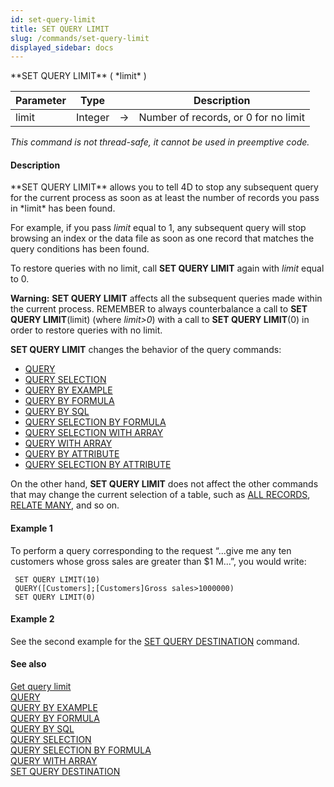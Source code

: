```yaml
---
id: set-query-limit
title: SET QUERY LIMIT
slug: /commands/set-query-limit
displayed_sidebar: docs
---
```


<!--REF #_command_.SET QUERY LIMIT.Syntax-->**SET QUERY LIMIT** ( *limit* )<!-- END REF-->
<!--REF #_command_.SET QUERY LIMIT.Params-->
| Parameter | Type |  | Description |
| --- | --- | --- | --- |
| limit | Integer | &#8594;  | Number of records, or 0 for no limit |

<!-- END REF-->

*This command is not thread-safe, it cannot be used in preemptive code.*


#### Description 

<!--REF #_command_.SET QUERY LIMIT.Summary-->**SET QUERY LIMIT** allows you to tell 4D to stop any subsequent query for the current process as soon as at least the number of records you pass in *limit* has been found.<!-- END REF--> 

For example, if you pass *limit* equal to 1, any subsequent query will stop browsing an index or the data file as soon as one record that matches the query conditions has been found.

To restore queries with no limit, call **SET QUERY LIMIT** again with *limit* equal to 0.

**Warning:** **SET QUERY LIMIT** affects all the subsequent queries made within the current process. REMEMBER to always counterbalance a call to **SET QUERY LIMIT**(limit) (where *limit>0*) with a call to **SET QUERY LIMIT**(0) in order to restore queries with no limit.

**SET QUERY LIMIT** changes the behavior of the query commands:

* [QUERY](query.md)
* [QUERY SELECTION](query-selection.md)
* [QUERY BY EXAMPLE](query-by-example.md)
* [QUERY BY FORMULA](query-by-formula.md)
* [QUERY BY SQL](query-by-sql.md)
* [QUERY SELECTION BY FORMULA](query-selection-by-formula.md)
* [QUERY SELECTION WITH ARRAY](query-selection-with-array.md)
* [QUERY WITH ARRAY](query-with-array.md)
* [QUERY BY ATTRIBUTE](query-by-attribute.md)
* [QUERY SELECTION BY ATTRIBUTE](query-selection-by-attribute.md)

On the other hand, **SET QUERY LIMIT** does not affect the other commands that may change the current selection of a table, such as [ALL RECORDS](all-records.md), [RELATE MANY](relate-many.md), and so on.

#### Example 1 

To perform a query corresponding to the request “...give me any ten customers whose gross sales are greater than $1 M...”, you would write:

```4d
 SET QUERY LIMIT(10)
 QUERY([Customers];[Customers]Gross sales>1000000)
 SET QUERY LIMIT(0)
```

#### Example 2 

See the second example for the [SET QUERY DESTINATION](set-query-destination.md) command.

#### See also 

[Get query limit](get-query-limit.md)  
[QUERY](query.md)  
[QUERY BY EXAMPLE](query-by-example.md)  
[QUERY BY FORMULA](query-by-formula.md)  
[QUERY BY SQL](query-by-sql.md)  
[QUERY SELECTION](query-selection.md)  
[QUERY SELECTION BY FORMULA](query-selection-by-formula.md)  
[QUERY WITH ARRAY](query-with-array.md)  
[SET QUERY DESTINATION](set-query-destination.md)  